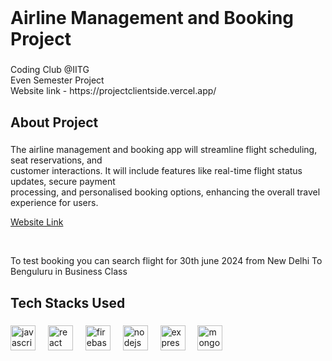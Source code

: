 <br clear="both">

<h1 align="left">Airline Management and Booking Project</h1>

###

<p align="left">Coding Club @IITG <br>Even Semester Project<br>Website link - https://projectclientside.vercel.app/</p>

###

<h2 align="left">About Project</h2>

###

<p align="left">The airline management and booking app will streamline flight scheduling, seat reservations, and<br>customer interactions. It will include features like real-time flight status updates, secure payment<br>processing, and personalised booking options, enhancing the overall travel experience for users.</p>
<p align="left"><a href="https://projectclientside.vercel.app">Website Link</a></p>
<br>
<p align="left">To test booking you can search flight for 30th june 2024 from New Delhi To Benguluru in Business Class</p>

###

<h2 align="left">Tech Stacks Used</h2>

###

<div align="left">
  <img src="https://cdn.jsdelivr.net/gh/devicons/devicon/icons/javascript/javascript-original.svg" height="40" alt="javascript logo"  />
  <img width="12" />
  <img src="https://cdn.jsdelivr.net/gh/devicons/devicon/icons/react/react-original.svg" height="40" alt="react logo"  />
  <img width="12" />
  <img src="https://cdn.jsdelivr.net/gh/devicons/devicon/icons/firebase/firebase-plain.svg" height="40" alt="firebase logo"  />
  <img width="12" />
  <img src="https://cdn.jsdelivr.net/gh/devicons/devicon/icons/nodejs/nodejs-original.svg" height="40" alt="nodejs logo"  />
  <img width="12" />
  <img src="https://cdn.jsdelivr.net/gh/devicons/devicon/icons/express/express-original.svg" height="40" alt="express logo"  />
  <img width="12" />
  <img src="https://cdn.jsdelivr.net/gh/devicons/devicon/icons/mongodb/mongodb-original.svg" height="40" alt="mongodb logo"  />
</div>

###
